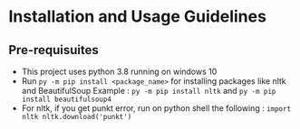 # Installation and Usage Guidelines

## Pre-requisuites

* This project uses python 3.8 running on windows 10
* Run `py -m pip install <package_name>` for installing packages like nltk and BeautifulSoup
Example : `py -m pip install nltk` and `py -m pip install beautifulsoup4`
* For nltk, if you get punkt error, run on python shell the following :
    `import nltk
    nltk.download('punkt')`